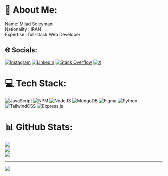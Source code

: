 # 💫 About Me:
Name: Milad Soleymani<br>Nationality :  IRAN<br>Expertise :‌ full-stack Web Developer<br>


## 🌐 Socials:
[![Instagram](https://img.shields.io/badge/Instagram-%23E4405F.svg?logo=Instagram&logoColor=white)](https://instagram.com/web.coder2) [![LinkedIn](https://img.shields.io/badge/LinkedIn-%230077B5.svg?logo=linkedin&logoColor=white)](https://linkedin.com/in/miladcoder) [![Stack Overflow](https://img.shields.io/badge/-Stackoverflow-FE7A16?logo=stack-overflow&logoColor=white)](https://stackoverflow.com/users/24652741) [![X](https://img.shields.io/badge/X-black.svg?logo=X&logoColor=white)](https://x.com/MiladCoderHere) 

# 💻 Tech Stack:
![JavaScript](https://img.shields.io/badge/javascript-%23323330.svg?style=for-the-badge&logo=javascript&logoColor=%23F7DF1E) ![NPM](https://img.shields.io/badge/NPM-%23CB3837.svg?style=for-the-badge&logo=npm&logoColor=white) ![NodeJS](https://img.shields.io/badge/node.js-6DA55F?style=for-the-badge&logo=node.js&logoColor=white) ![MongoDB](https://img.shields.io/badge/MongoDB-%234ea94b.svg?style=for-the-badge&logo=mongodb&logoColor=white) ![Figma](https://img.shields.io/badge/figma-%23F24E1E.svg?style=for-the-badge&logo=figma&logoColor=white) ![Python](https://img.shields.io/badge/python-3670A0?style=for-the-badge&logo=python&logoColor=ffdd54) ![TailwindCSS](https://img.shields.io/badge/tailwindcss-%2338B2AC.svg?style=for-the-badge&logo=tailwind-css&logoColor=white) ![Express.js](https://img.shields.io/badge/express.js-%23404d59.svg?style=for-the-badge&logo=express&logoColor=%2361DAFB)
# 📊 GitHub Stats:
![](https://github-readme-stats.vercel.app/api?username=MiladCoderSoli&theme=dark&hide_border=false&include_all_commits=false&count_private=true)<br/>
![](https://github-readme-streak-stats.herokuapp.com/?user=MiladCoderSoli&theme=dark&hide_border=false)<br/>
![](https://github-readme-stats.vercel.app/api/top-langs/?username=MiladCoderSoli&theme=dark&hide_border=false&include_all_commits=false&count_private=true&layout=compact)

---
[![](https://visitcount.itsvg.in/api?id=MiladCoderSoli&icon=0&color=0)](https://visitcount.itsvg.in)

